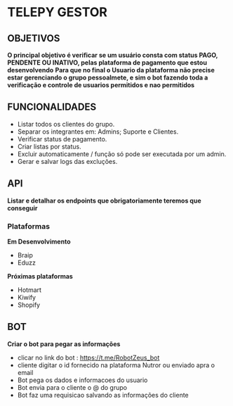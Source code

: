 # TELEPY GESTOR 

## OBJETIVOS

**O principal objetivo é verificar se um usuário consta com status PAGO, PENDENTE OU INATIVO, pelas plataforma de
pagamento que estou desenvolvendo**
**Para que no final o Usuario da plataforma não precise estar gerenciando o grupo pessoalmete, e sim o bot fazendo toda
a verificação e controle de usuarios permitidos e nao permitidos**

## FUNCIONALIDADES
- Listar todos os clientes do grupo.
- Separar os integrantes em: Admins; Suporte e Clientes.
- Verificar status de pagamento.
- Criar listas por status.
- Excluir automaticamente / função só pode ser executada por um admin.
- Gerar e salvar logs das excluções.

## API
**Listar e detalhar os endpoints que obrigatoriamente teremos que conseguir**

### Plataformas

**Em Desenvolvimento**
- Braip
- Eduzz

**Próximas plataformas**
- Hotmart
- Kiwify
- Shopify

## BOT
**Criar o bot para pegar as informações**
- clicar no link do bot : https://t.me/RobotZeus_bot
- cliente digitar o id fornecido na plataforma Nutror ou enviado apra o email
- Bot pega os dados e informacoes do usuario
- Bot envia para o cliente o @ do grupo
- Bot faz uma requisicao salvando as informações do cliente